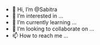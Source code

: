 - 👋 Hi, I’m @Sabitra
- 👀 I’m interested in ...
- 🌱 I’m currently learning ...
- 💞️ I’m looking to collaborate on ...
- 📫 How to reach me ...

<!---
Sabitra/Sabitra is a ✨ special ✨ repository because its `README.md` (this file) appears on your GitHub profile.
You can click the Preview link to take a look at your changes.
--->
